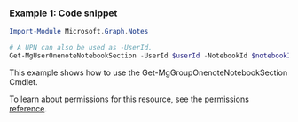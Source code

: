 ### Example 1: Code snippet

```powershellImport-Module Microsoft.Graph.Notes

# A UPN can also be used as -UserId.
Get-MgUserOnenoteNotebookSection -UserId $userId -NotebookId $notebookId
```
This example shows how to use the Get-MgGroupOnenoteNotebookSection Cmdlet.
To learn about permissions for this resource, see the [permissions reference](/graph/permissions-reference).

